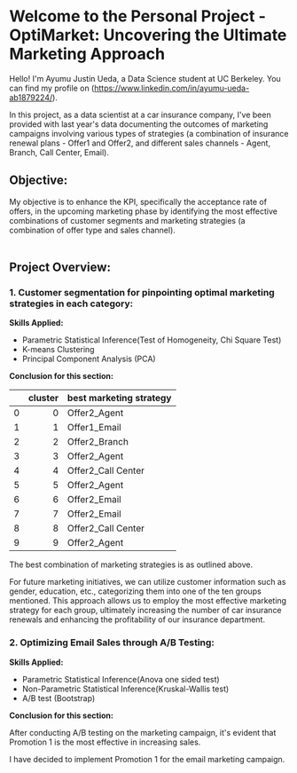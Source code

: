 # Welcome to the Personal Project - OptiMarket: Uncovering the Ultimate Marketing Approach

Hello! I'm Ayumu Justin Ueda, a Data Science student at UC Berkeley. You can find my profile on (https://www.linkedin.com/in/ayumu-ueda-ab1879224/).

In this project, as a data scientist at a car insurance company, I've been provided with last year's data documenting the outcomes of marketing campaigns involving various types of strategies (a combination of insurance renewal plans - Offer1 and Offer2, and different sales channels - Agent, Branch, Call Center, Email).


## Objective:
My objective is to enhance the KPI, specifically the acceptance rate of offers, in the upcoming marketing phase by identifying the most effective combinations of customer segments and marketing strategies (a combination of offer type and sales channel).
<br/><br/>

## Project Overview:

### 1. Customer segmentation for pinpointing optimal marketing strategies in each category:

**Skills Applied:**
* Parametric Statistical Inference(Test of Homogeneity, Chi Square Test)
* K-means Clustering
* Principal Component Analysis (PCA)

**Conclusion for this section:**

|    |   cluster | best marketing strategy   |
|---:|----------:|:--------------------------|
|  0 |         0 | Offer2_Agent              |
|  1 |         1 | Offer1_Email              |
|  2 |         2 | Offer2_Branch             |
|  3 |         3 | Offer2_Agent              |
|  4 |         4 | Offer2_Call Center        |
|  5 |         5 | Offer2_Agent              |
|  6 |         6 | Offer2_Email              |
|  7 |         7 | Offer2_Email              |
|  8 |         8 | Offer2_Call Center        |
|  9 |         9 | Offer2_Agent              |

The best combination of marketing strategies is as outlined above.

For future marketing initiatives, we can utilize customer information such as gender, education, etc., categorizing them into one of the ten groups mentioned. This approach allows us to employ the most effective marketing strategy for each group, ultimately increasing the number of car insurance renewals and enhancing the profitability of our insurance department.

### 2. Optimizing Email Sales through A/B Testing:

**Skills Applied:**
* Parametric Statistical Inference(Anova one sided test)
* Non-Parametric Statistical Inference(Kruskal-Wallis test)
* A/B test (Bootstrap)

**Conclusion for this section:**

After conducting A/B testing on the marketing campaign, it's evident that Promotion 1 is the most effective in increasing sales.

I have decided to implement Promotion 1 for the email marketing campaign.

